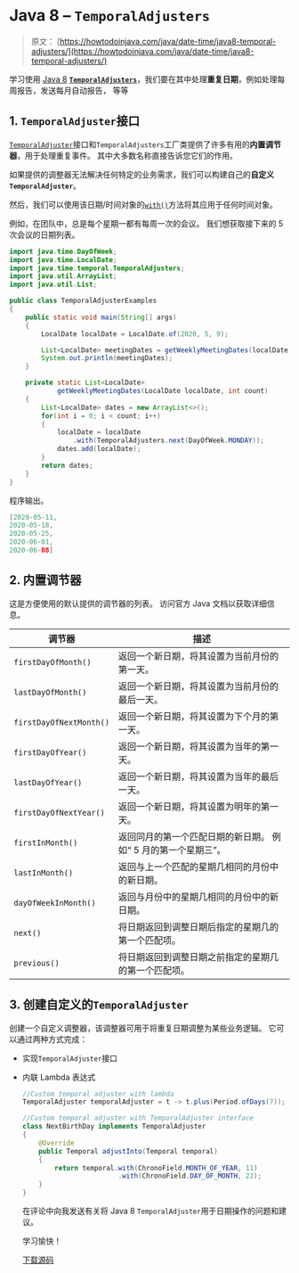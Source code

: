 # Java 8 – `TemporalAdjusters`

> 原文： [https://howtodoinjava.com/java/date-time/java8-temporal-adjusters/](https://howtodoinjava.com/java/date-time/java8-temporal-adjusters/)

学习使用 [Java 8](https://howtodoinjava.com/java-8-tutorial/) [**`TemporalAdjusters`**](https://docs.oracle.com/javase/8/docs/api/java/time/temporal/TemporalAdjusters.html)，我们要在其中处理**重复日期**，例如处理每周报告，发送每月自动报告， 等等

## 1\. `TemporalAdjuster`接口

[`TemporalAdjuster`](https://docs.oracle.com/javase/8/docs/api/java/time/temporal/TemporalAdjuster.html)接口和`TemporalAdjusters`工厂类提供了许多有用的**内置调节器**，用于处理重复事件。 其中大多数名称直接告诉您它们的作用。

如果提供的调整器无法解决任何特定的业务需求，我们可以构建自己的**自定义`TemporalAdjuster`**。

然后，我们可以使用该日期/时间对象的[`with()`](https://docs.oracle.com/javase/8/docs/api/java/time/LocalDate.html#with-java.time.temporal.TemporalAdjuster-)方法将其应用于任何时间对象。

例如，在团队中，总是每个星期一都有每周一次的会议。 我们想获取接下来的 5 次会议的日期列表。

```java
import java.time.DayOfWeek;
import java.time.LocalDate;
import java.time.temporal.TemporalAdjusters;
import java.util.ArrayList;
import java.util.List;

public class TemporalAdjusterExamples 
{
	public static void main(String[] args) 
	{
		LocalDate localDate = LocalDate.of(2020, 5, 9);

		List<LocalDate> meetingDates = getWeeklyMeetingDates(localDate, 5);
		System.out.println(meetingDates);
	}

	private static List<LocalDate> 
			getWeeklyMeetingDates(LocalDate localDate, int count) 
	{
		List<LocalDate> dates = new ArrayList<>();
		for(int i = 0; i < count; i++)
		{
			localDate = localDate
				.with(TemporalAdjusters.next(DayOfWeek.MONDAY));
			dates.add(localDate);
		}
	    return dates;
	}
}

```

程序输出。

```java
[2020-05-11, 
2020-05-18, 
2020-05-25, 
2020-06-01, 
2020-06-08]

```

## 2\. 内置调节器

这是方便使用的默认提供的调节器的列表。 访问官方 Java 文档以获取详细信息。

| 调节器 | 描述 |
| --- | --- |
| `firstDayOfMonth()` | 返回一个新日期，将其设置为当前月份的第一天。 |
| `lastDayOfMonth()` | 返回一个新日期，将其设置为当前月份的最后一天。 |
| `firstDayOfNextMonth()` | 返回一个新日期，将其设置为下个月的第一天。 |
| `firstDayOfYear()` | 返回一个新日期，将其设置为当年的第一天。 |
| `lastDayOfYear()` | 返回一个新日期，将其设置为当年的最后一天。 |
| `firstDayOfNextYear()` | 返回一个新日期，将其设置为明年的第一天。 |
| `firstInMonth()` | 返回同月的第一个匹配日期的新日期。 例如“ 5 月的第一个星期三”。 |
| `lastInMonth()` | 返回与上一个匹配的星期几相同的月份中的新日期。 |
| `dayOfWeekInMonth()` | 返回与月份中的星期几相同的月份中的新日期。 |
| `next()` | 将日期返回到调整日期后指定的星期几的第一个匹配项。 |
| `previous()` | 将日期返回到调整日期之前指定的星期几的第一个匹配项。 |

## 3\. 创建自定义的`TemporalAdjuster`

创建一个自定义调整器，该调整器可用于将重复日期调整为某些业务逻辑。 它可以通过两种方式完成：

*   实现`TemporalAdjuster`接口
*   内联 Lambda 表达式

    >

    ```java
    //Custom temporal adjuster with lambda
    TemporalAdjuster temporalAdjuster = t -> t.plus(Period.ofDays(7));

    //Custom temporal adjuster with TemporalAdjuster interface
    class NextBirthDay implements TemporalAdjuster 
    {
        @Override
        public Temporal adjustInto(Temporal temporal) 
        {
            return temporal.with(ChronoField.MONTH_OF_YEAR, 11)
            				.with(ChronoField.DAY_OF_MONTH, 22);
        }
    }

    ```

    在评论中向我发送有关将 Java 8 `TemporalAdjuster`用于日期操作的问题和建议。

    学习愉快！

    [下载源码](https://github.com/lokeshgupta1981/Core-Java/tree/master/src/com/howtodoinjava/core/datetime)